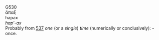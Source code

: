 <body>
  <p>G530<br>  ἅπαξ  <br> hapax  <br><i>hap‘-ax </i><br>Probably from <a href="g0537.htm">537</a>  <i>one</i> (or a <i>single</i>) <i>time</i> (numerically or conclusively): - once.<br></p>
 </body>